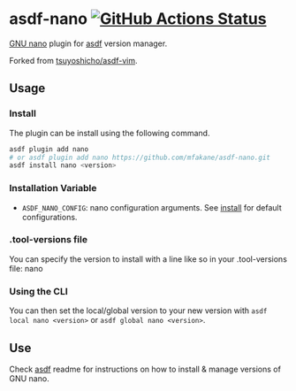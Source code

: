 # asdf-nano [![GitHub Actions Status](https://github.com/mfakane/asdf-nano/actions/workflows/build.yml/badge.svg?branch=master)](https://github.com/mfakane/asdf-nano/actions)

[GNU nano](https://www.nano-editor.org/) plugin for [asdf](https://github.com/asdf-vm/asdf) version manager.

Forked from [tsuyoshicho/asdf-vim](https://github.com/tsuyoshicho/asdf-vim).

## Usage

### Install

The plugin can be install using the following command.

```sh
asdf plugin add nano
# or asdf plugin add nano https://github.com/mfakane/asdf-nano.git
asdf install nano <version>
```

### Installation Variable

- `ASDF_NANO_CONFIG`: nano configuration arguments. See [install](bin/install) for default configurations.

### .tool-versions file

You can specify the version to install with a line like so in your .tool-versions file:
nano <version>

### Using the CLI

You can then set the local/global version to your new version with `asdf local nano <version>` or `asdf global nano <version>`.

## Use

Check [asdf](https://github.com/asdf-vm/asdf) readme for instructions on how to install & manage versions of GNU nano.
